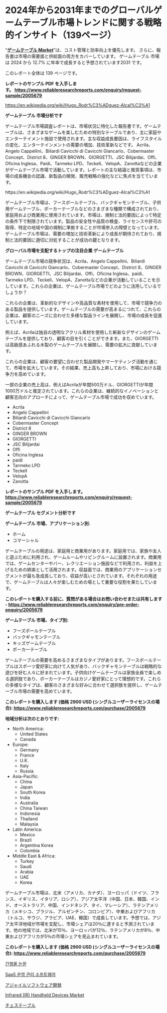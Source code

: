 <p><h1>2024年から2031年までのグローバルゲームテーブル市場トレンドに関する戦略的インサイト（139ページ）</h1></p><p>&ldquo;<strong><a href="https://www.reliableresearchreports.com/game-tables-r2005679">ゲームテーブル Market</a></strong>&rdquo;は、コスト管理と効率向上を優先します。 さらに、報告書は市場の需要面と供給面の両方をカバーしています。 ゲームテーブル 市場は 2024 から 12.7% に年率で成長すると予想されています2031 です。</p>
<p>このレポート全体は 139 ページです。</p>
<p><strong>レポートのサンプル PDF を入手します。&nbsp;<a href="https://www.reliableresearchreports.com/enquiry/request-sample/2005679">https://www.reliableresearchreports.com/enquiry/request-sample/2005679</a></strong></p>
<p><a href="https://en.wikipedia.org/wiki/Hugo_Rodr%C3%ADguez-Alcal%C3%A1">https://en.wikipedia.org/wiki/Hugo_Rodr%C3%ADguez-Alcal%C3%A1</a></p>
<p><strong>ゲームテーブル 市場分析です</strong></p>
<p><p>ゲームテーブル市場調査レポートは、市場状況に特化した報告書です。ゲームテーブルは、さまざまなゲームを楽しむための特別なテーブルであり、主に家庭やエンターテイメント施設で使用されます。主な収益成長要因は、ライフスタイルの変化、エンターテインメントの需要の増加、技術革新などです。 Acrila、Angelo Cappellini、Biliardi Cavicchi di Cavicchi Giancarlo、Cobermaster Concept、District 8、GINGER BROWN、GIORGETTI、JSC Bilijardai、Offi、Oficina Inglesa、Paidi、Tarmeko LPD、Teckell、VelopA、Zanottaなどの企業がゲームテーブル市場で活動しています。レポートの主な結論と推奨事項は、市場の成長機会の認識、新製品の開発、販売戦略の強化などに焦点を当てています。</p></p>
<p>https://en.wikipedia.org/wiki/Hugo_Rodr%C3%ADguez-Alcal%C3%A1</p>
<p><p>ゲームテーブル市場は、フースボールテーブル、バックギャモンテーブル、子供用ゲームテーブル、ポーカーテーブルなどのさまざまな種類で構成されており、家庭用および商業用に使用されています。市場は、規制と法的要因によって特定の条件下で制限されています。製品の安全性や品質の検査、ライセンスや許可の取得、特定の地域や国の規制に準拠することが市場参入の障壁となっています。ゲームテーブル市場は、需要の増加と技術革新により成長が期待されており、規制と法的要因に適切に対処することが成功の鍵となります。</p></p>
<p><strong>グローバル市場を支配するトップの注目企業 ゲームテーブル</strong></p>
<p><p>ゲームテーブル市場の競争状況は、Acrila、Angelo Cappellini、Biliardi Cavicchi di Cavicchi Giancarlo、Cobermaster Concept、District 8、GINGER BROWN、GIORGETTI、JSC Bilijardai、Offi、Oficina Inglesa、paidi、Tarmeko LPD、Teckell、VelopA、Zanottaなどの企業が活動していることを示しています。これらの企業は、ゲームテーブル市場でどのように活用しているでしょうか？</p><p>これらの企業は、革新的なデザインや高品質な素材を使用して、市場で競争力のある製品を提供しています。ゲームテーブルの需要が高まるにつれて、これらの企業は、顧客のニーズに合わせた多様な製品ラインを展開し、市場の成長を促進しています。</p><p>例えば、Acrilaは独自の透明なアクリル素材を使用した斬新なデザインのゲームテーブルを提供しており、顧客の目を引くことができます。また、GIORGETTIは高級感あふれる木製のゲームテーブルを展開し、需要の拡大に貢献しています。</p><p>これらの企業は、顧客の要望に合わせた製品開発やマーケティング活動を通じて、市場を拡大しています。その結果、売上高も上昇しており、市場における競争力を高めています。</p><p>一部の企業の売上高は、例えばAcrilaが年間500万ドル、GIORGETTIが年間1000万ドルと推定されています。これらの企業は、継続的なイノベーションと顧客志向のアプローチによって、ゲームテーブル市場で成功を収めています。</p></p>
<p><ul><li>Acrila</li><li>Angelo Cappellini</li><li>Biliardi Cavicchi di Cavicchi Giancarlo</li><li>Cobermaster Concept</li><li>District 8</li><li>GINGER BROWN</li><li>GIORGETTI</li><li>JSC Bilijardai</li><li>Offi</li><li>Oficina Inglesa</li><li>paidi</li><li>Tarmeko LPD</li><li>Teckell</li><li>VelopA</li><li>Zanotta</li></ul></p>
<p><strong>レポートのサンプル PDF を入手します。 <a href="https://www.reliableresearchreports.com/enquiry/request-sample/2005679">https://www.reliableresearchreports.com/enquiry/request-sample/2005679</a></strong></p>
<p><strong>ゲームテーブル セグメント分析です</strong></p>
<p><strong>ゲームテーブル 市場、アプリケーション別:</strong></p>
<p><ul><li>ホーム</li><li>コマーシャル</li></ul></p>
<p><p>ゲームテーブルの用途は、家庭用と商業用があります。家庭用では、家族や友人と遊ぶために利用され、ゲームルームやリビングルームに設置されます。商業用では、ゲームセンターやバー、レクリエーション施設などで利用され、利益を上げるための娯楽として活用されます。収益面では、商業用のアプリケーションセグメントが最も急成長しており、収益が高いとされています。それぞれの用途で、ゲームテーブルは人々が楽しむための場として重要な役割を果たしています。</p></p>
<p><strong>このレポートを購入する前に、質問がある場合はお問い合わせまたは共有します - <a href="https://www.reliableresearchreports.com/enquiry/pre-order-enquiry/2005679">https://www.reliableresearchreports.com/enquiry/pre-order-enquiry/2005679</a></strong></p>
<p><strong>ゲームテーブル 市場、タイプ別:</strong></p>
<p><ul><li>フーズボールテーブル</li><li>バックギャモンテーブル</li><li>キッズゲームテーブル</li><li>ポーカーテーブル</li></ul></p>
<p><p>ゲームテーブルの需要を高めるさまざまなタイプがあります。フースボールテーブルはスポーツ愛好家に向けて人気があり、バックギャモンテーブルは戦略的な遊びを好む人々に好まれています。子供向けゲームテーブルは家族全員で楽しめる選択肢であり、ポーカーテーブルはカジノ愛好家にとって理想的です。これらの多様なタイプは、顧客のさまざまな好みに合わせて選択肢を提供し、ゲームテーブル市場の需要を高めています。</p></p>
<p><strong>このレポートを購入します (価格 2900 USD (シングルユーザーライセンスの場合): <a href="https://www.reliableresearchreports.com/purchase/2005679">https://www.reliableresearchreports.com/purchase/2005679</a></strong></p>
<p><strong>地域分析は次のとおりです:</strong></p>
<p><ul>
    <li>
        North America:
        <ul>
            <li>United States</li>
            <li>Canada</li>
        </ul>
    </li>
    <li>
        Europe:
        <ul>
            <li>Germany</li>
            <li>France</li>
            <li>U.K.</li>
            <li>Italy</li>
            <li>Russia</li>
        </ul>
    </li>
    <li>
        Asia-Pacific:
        <ul>
            <li>China</li>
            <li>Japan</li>
            <li>South Korea</li>
            <li>India</li>
            <li>Australia</li>
            <li>China Taiwan</li>
            <li>Indonesia</li>
            <li>Thailand</li>
            <li>Malaysia</li>
        </ul>
    </li>
    <li>
        Latin America:
        <ul>
            <li>Mexico</li>
            <li>Brazil</li>
            <li>Argentina Korea</li>
            <li>Colombia</li>
        </ul>
    </li>
    <li>
        Middle East & Africa:
        <ul>
            <li>Turkey</li>
            <li>Saudi</li>
            <li>Arabia</li>
            <li>UAE</li>
            <li>Korea</li>
        </ul>
    </li>
    </ul></p>
<p><p>ゲームテーブル市場は、北米（アメリカ、カナダ）、ヨーロッパ（ドイツ、フランス、イギリス、イタリア、ロシア）、アジア太平洋（中国、日本、韓国、インド、オーストラリア、中国、インドネシア、タイ、マレーシア）、ラテンアメリカ（メキシコ、ブラジル、アルゼンチン、コロンビア）、中東およびアフリカ（トルコ、サウジ、アラビア、UAE、韓国）で成長しています。予想では、アジア太平洋地域が市場を支配し、市場シェアは20％に達すると予測されています。他の地域では、北米が15％、ヨーロッパが12％、ラテンアメリカが8％、中東およびアフリカが5％の市場シェアを見込まれています。</p></p>
<p><strong>このレポートを購入します (価格 2900 USD (シングルユーザーライセンスの場合): <a href="https://www.reliableresearchreports.com/purchase/2005679">https://www.reliableresearchreports.com/purchase/2005679</a></strong></p>
<p><p><a href="https://medium.com/@kelvinfeenrey98677/%EC%B6%9C%ED%8C%90%EB%AC%BC-%EC%A2%85%EC%9D%B4-%EC%8B%9C%EC%9E%A5%EC%9D%98-%EC%8B%A0%ED%9D%A5-%ED%8A%B8%EB%A0%8C%EB%93%9C-2024%EB%85%84%EB%B6%80%ED%84%B0-2031%EB%85%84%EA%B9%8C%EC%A7%80%EC%9D%98-%EA%B8%80%EB%A1%9C%EB%B2%8C-%EC%A0%84%EB%A7%9D%EA%B3%BC-%EB%AF%B8%EB%9E%98-%EC%A0%84%EB%A7%9D-ccf7015b66d4">간행물 논문</a></p><p><a href="https://medium.com/@kelvinfeenrey98677/2024%EB%85%84%EB%B6%80%ED%84%B0-2031%EB%85%84%EA%B9%8C%EC%A7%80-saas-%EC%9A%B4%EC%98%81-%EA%B4%80%EB%A6%AC-%EC%86%8C%ED%94%84%ED%8A%B8%EC%9B%A8%EC%96%B4-%EC%8B%9C%EC%9E%A5-%EC%84%B1%EC%9E%A5-%EC%A0%84%EB%A7%9D-%EB%B0%8F-%EC%8B%9C%EC%9E%A5-%EB%8F%99%ED%96%A5-%EB%B6%84%EC%84%9D-%EC%9D%91%EC%9A%A9-%ED%94%84%EB%A1%9C%EA%B7%B8%EB%9E%A8-%EC%A7%80%EC%97%AD-%EC%A0%84%EB%A7%9D-%EB%B0%8F-%EC%88%98%EC%9D%B5%EC%9D%84-%EA%B3%A0%EB%A0%A4%ED%95%98%EC%97%AC-%EC%97%B0%ED%8F%89%EA%B7%A0-%EC%84%B1%EC%9E%A5%EB%A5%A0-8-5-%EB%A1%9C-393a2c434d7f">SaaS 운영 관리 소프트웨어</a></p><p><a href="https://medium.com/@khkjaxbn36/%E3%82%A2%E3%82%B8%E3%83%A3%E3%82%A4%E3%83%AB%E3%82%BD%E3%83%95%E3%83%88%E3%82%A6%E3%82%A7%E3%82%A2%E9%96%8B%E7%99%BA%E3%81%AE%E5%B8%82%E5%A0%B4%E5%8B%95%E5%90%91-%E3%82%A2%E3%82%B8%E3%83%A3%E3%82%A4%E3%83%AB%E3%82%BD%E3%83%95%E3%83%88%E3%82%A6%E3%82%A7%E3%82%A2%E9%96%8B%E7%99%BA%E3%81%AE%E5%B8%82%E5%A0%B4%E6%B4%9E%E5%AF%9F%E3%81%A8%E4%BA%88%E6%B8%AC%E5%88%86%E6%9E%90-2024%E5%B9%B4-2031%E5%B9%B4-c3a137373f5d">アジャイルソフトウェア開発</a></p><p><a href="https://medium.com/@amandaexton567/global-infrared-ir-handheld-devices-market-size-is-expected-to-experience-a-cagr-of-6-4-b0514c1a3fc9">Infrared (IR) Handheld Devices Market</a></p><p><a href="https://github.com/lababdou/Market-Research-Report-List-5/blob/main/939206176299.md">チェステーブル</a></p></p>